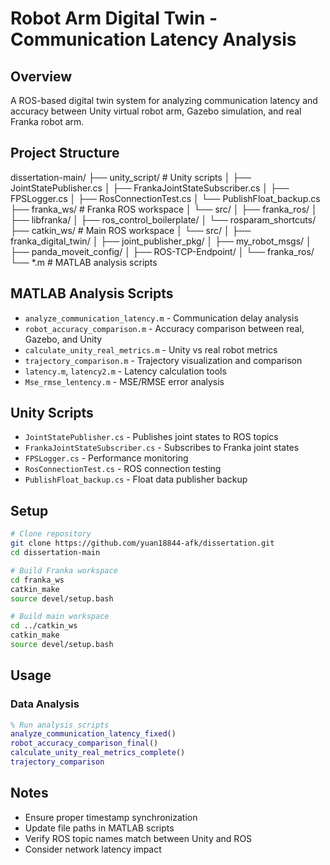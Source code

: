 # Robot Arm Digital Twin - Communication Latency Analysis

## Overview

A ROS-based digital twin system for analyzing communication latency and accuracy between Unity virtual robot arm, Gazebo simulation, and real Franka robot arm.

## Project Structure


dissertation-main/
├── unity_script/                    # Unity scripts
│   ├── JointStatePublisher.cs
│   ├── FrankaJointStateSubscriber.cs
│   ├── FPSLogger.cs
│   ├── RosConnectionTest.cs
│   └── PublishFloat_backup.cs
├── franka_ws/                      # Franka ROS workspace
│   └── src/
│       ├── franka_ros/
│       ├── libfranka/
│       ├── ros_control_boilerplate/
│       └── rosparam_shortcuts/
├── catkin_ws/                      # Main ROS workspace
│   └── src/
│       ├── franka_digital_twin/
│       ├── joint_publisher_pkg/
│       ├── my_robot_msgs/
│       ├── panda_moveit_config/
│       ├── ROS-TCP-Endpoint/
│       └── franka_ros/
└── *.m                            # MATLAB analysis scripts


## MATLAB Analysis Scripts

- `analyze_communication_latency.m` - Communication delay analysis
- `robot_accuracy_comparison.m` - Accuracy comparison between real, Gazebo, and Unity
- `calculate_unity_real_metrics.m` - Unity vs real robot metrics
- `trajectory_comparison.m` - Trajectory visualization and comparison
- `latency.m`, `latency2.m` - Latency calculation tools
- `Mse_rmse_lentency.m` - MSE/RMSE error analysis

## Unity Scripts

- `JointStatePublisher.cs` - Publishes joint states to ROS topics
- `FrankaJointStateSubscriber.cs` - Subscribes to Franka joint states
- `FPSLogger.cs` - Performance monitoring
- `RosConnectionTest.cs` - ROS connection testing
- `PublishFloat_backup.cs` - Float data publisher backup

## Setup

```bash
# Clone repository
git clone https://github.com/yuan18844-afk/dissertation.git
cd dissertation-main

# Build Franka workspace
cd franka_ws
catkin_make
source devel/setup.bash

# Build main workspace
cd ../catkin_ws
catkin_make
source devel/setup.bash
```

## Usage

### Data Analysis
```matlab
% Run analysis scripts
analyze_communication_latency_fixed()
robot_accuracy_comparison_final()
calculate_unity_real_metrics_complete()
trajectory_comparison
```

## Notes

- Ensure proper timestamp synchronization
- Update file paths in MATLAB scripts
- Verify ROS topic names match between Unity and ROS
- Consider network latency impact

